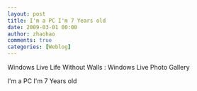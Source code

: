 ```yaml
---
layout: post
title: I'm a PC I'm 7 Years old
date: 2009-03-01 00:00
author: zhaohao
comments: true
categories: [Weblog]
---
```

Windows Live Life Without Walls : Windows Live Photo Gallery

I'm a PC I'm 7 Years old
